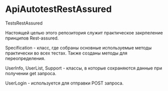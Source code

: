 # ApiAutotestRestAssured
TestsRestAssured

Настоящей целью этого репозитория служит практическое закрпеление принципов Rest-assured.

Specification - класс, где собраны основные используемые методы практически во всех тестах. Также созданы методы для переопределения.

UserInfo, UserList, Support - классы, в которые сохраняются данные при получении get запроса.

UserLogin - используется для отправки POST запроса.


